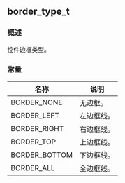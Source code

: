 ## border\_type\_t
### 概述
控件边框类型。
### 常量
<p id="border_type_t_consts">

| 名称 | 说明 | 
| -------- | ------- | 
| BORDER\_NONE | 无边框。 |
| BORDER\_LEFT | 左边框线。 |
| BORDER\_RIGHT | 右边框线。 |
| BORDER\_TOP | 上边框线。 |
| BORDER\_BOTTOM | 下边框线。 |
| BORDER\_ALL | 全边框线。 |
